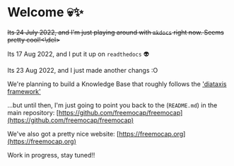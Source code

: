# Welcome 💀✨

<del>Its 24 July 2022, and I'm just playing around with `mkdocs` right now. Seems pretty cool!<\del>

Its 17 Aug 2022, and I put it up on `readthedocs` 👽
 
Its 23 Aug 2022, and I just made another changs :O 

We're planning to build a Knowledge Base that roughly follows the ['diataxis framework'](https://diataxis.fr/)

...but until then, I'm just going to point you back to the (`README.md`) in the main repository:
[https://github.com/freemocap/freemocap](https://github.com/freemocap/freemocap)

We've also got a pretty nice website:
[https://freemocap.org](https://freemocap.org)

Work in progress, stay tuned!!

